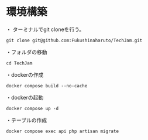 # 環境構築
・ ターミナルでgit cloneを行う。
```
git clone git@github.com:Fukushinaharuto/TechJam.git
```
・フォルダの移動
```
cd TechJam
```
・dockerの作成
```
docker compose build --no-cache
```
・dockerの起動
```
docker compose up -d
```
・テーブルの作成
```
docker compose exec api php artisan migrate
```
